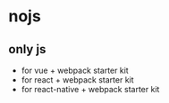 # nojs
## only js
 - for vue + webpack starter kit
 - for react + webpack starter kit
 - for react-native + webpack starter kit

